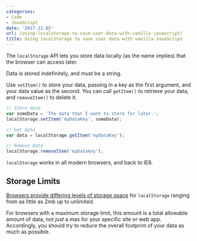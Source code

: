 ```yaml
---
categories:
- Code
- JavaScript
date: '2017-12-05'
url: /using-localstorage-to-save-user-data-with-vanilla-javascript/
title: Using localStorage to save user data with vanilla JavaScript
---
```


The `localStorage` API lets you store data locally (as the name implies) that the browser can access later.

Data is stored indefinitely, and must be a string.

Use `setItem()` to store your data, passing in a key as the first argument, and your data value as the second. You can call `getItem()` to retrieve your data, and `removeItem()` to delete it.

```javascript
// Store data
var someData = 'The data that I want to store for later.';
localStorage.setItem('myDataKey', someData);

// Get data
var data = localStorage.getItem('myDataKey');

// Remove data
localStorage.removeItem('myDatakey');
```

`localStorage` works in all modern browsers, and back to IE8.

## Storage Limits

[Browsers provide differing levels of storage space](https://www.html5rocks.com/en/tutorials/offline/quota-research/) for `localStorage` ranging from as little as 2mb up to unlimited.

For browsers with a maximum storage limit, this amount is a total allowable amount of data, not *just* a max for your specific site or web app. Accordingly, you should try to reduce the overall footprint of your data as much as possible.